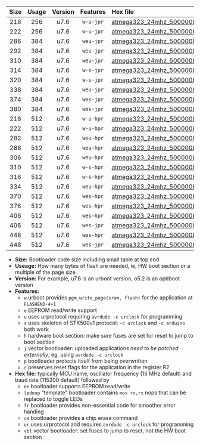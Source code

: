 |Size|Usage|Version|Features|Hex file|
|:-:|:-:|:-:|:-:|:--|
|216|256|u7.6|`w-u-jpr`|[atmega323_24mhz_500000bps_ur_vbl.hex](https://raw.githubusercontent.com/stefanrueger/urboot/main/atmega323_24mhz_500000bps_ur_vbl.hex)|
|222|256|u7.6|`w-u-jpr`|[atmega323_24mhz_500000bps_lednop_ur_vbl.hex](https://raw.githubusercontent.com/stefanrueger/urboot/main/atmega323_24mhz_500000bps_lednop_ur_vbl.hex)|
|286|384|u7.6|`weu-jpr`|[atmega323_24mhz_500000bps_ee_ur_vbl.hex](https://raw.githubusercontent.com/stefanrueger/urboot/main/atmega323_24mhz_500000bps_ee_ur_vbl.hex)|
|292|384|u7.6|`weu-jpr`|[atmega323_24mhz_500000bps_ee_lednop_ur_vbl.hex](https://raw.githubusercontent.com/stefanrueger/urboot/main/atmega323_24mhz_500000bps_ee_lednop_ur_vbl.hex)|
|310|384|u7.6|`weu-jpr`|[atmega323_24mhz_500000bps_ee_lednop_fr_ur_vbl.hex](https://raw.githubusercontent.com/stefanrueger/urboot/main/atmega323_24mhz_500000bps_ee_lednop_fr_ur_vbl.hex)|
|314|384|u7.6|`w-s-jpr`|[atmega323_24mhz_500000bps_vbl.hex](https://raw.githubusercontent.com/stefanrueger/urboot/main/atmega323_24mhz_500000bps_vbl.hex)|
|320|384|u7.6|`w-s-jpr`|[atmega323_24mhz_500000bps_lednop_vbl.hex](https://raw.githubusercontent.com/stefanrueger/urboot/main/atmega323_24mhz_500000bps_lednop_vbl.hex)|
|338|384|u7.6|`weu-jpr`|[atmega323_24mhz_500000bps_ee_lednop_fr_ce_ur_vbl.hex](https://raw.githubusercontent.com/stefanrueger/urboot/main/atmega323_24mhz_500000bps_ee_lednop_fr_ce_ur_vbl.hex)|
|374|384|u7.6|`wes-jpr`|[atmega323_24mhz_500000bps_ee_vbl.hex](https://raw.githubusercontent.com/stefanrueger/urboot/main/atmega323_24mhz_500000bps_ee_vbl.hex)|
|380|384|u7.6|`wes-jpr`|[atmega323_24mhz_500000bps_ee_lednop_vbl.hex](https://raw.githubusercontent.com/stefanrueger/urboot/main/atmega323_24mhz_500000bps_ee_lednop_vbl.hex)|
|216|512|u7.6|`w-u-hpr`|[atmega323_24mhz_500000bps_ur.hex](https://raw.githubusercontent.com/stefanrueger/urboot/main/atmega323_24mhz_500000bps_ur.hex)|
|222|512|u7.6|`w-u-hpr`|[atmega323_24mhz_500000bps_lednop_ur.hex](https://raw.githubusercontent.com/stefanrueger/urboot/main/atmega323_24mhz_500000bps_lednop_ur.hex)|
|282|512|u7.6|`weu-hpr`|[atmega323_24mhz_500000bps_ee_ur.hex](https://raw.githubusercontent.com/stefanrueger/urboot/main/atmega323_24mhz_500000bps_ee_ur.hex)|
|288|512|u7.6|`weu-hpr`|[atmega323_24mhz_500000bps_ee_lednop_ur.hex](https://raw.githubusercontent.com/stefanrueger/urboot/main/atmega323_24mhz_500000bps_ee_lednop_ur.hex)|
|306|512|u7.6|`weu-hpr`|[atmega323_24mhz_500000bps_ee_lednop_fr_ur.hex](https://raw.githubusercontent.com/stefanrueger/urboot/main/atmega323_24mhz_500000bps_ee_lednop_fr_ur.hex)|
|310|512|u7.6|`w-s-hpr`|[atmega323_24mhz_500000bps.hex](https://raw.githubusercontent.com/stefanrueger/urboot/main/atmega323_24mhz_500000bps.hex)|
|316|512|u7.6|`w-s-hpr`|[atmega323_24mhz_500000bps_lednop.hex](https://raw.githubusercontent.com/stefanrueger/urboot/main/atmega323_24mhz_500000bps_lednop.hex)|
|334|512|u7.6|`weu-hpr`|[atmega323_24mhz_500000bps_ee_lednop_fr_ce_ur.hex](https://raw.githubusercontent.com/stefanrueger/urboot/main/atmega323_24mhz_500000bps_ee_lednop_fr_ce_ur.hex)|
|370|512|u7.6|`wes-hpr`|[atmega323_24mhz_500000bps_ee.hex](https://raw.githubusercontent.com/stefanrueger/urboot/main/atmega323_24mhz_500000bps_ee.hex)|
|376|512|u7.6|`wes-hpr`|[atmega323_24mhz_500000bps_ee_lednop.hex](https://raw.githubusercontent.com/stefanrueger/urboot/main/atmega323_24mhz_500000bps_ee_lednop.hex)|
|406|512|u7.6|`wes-hpr`|[atmega323_24mhz_500000bps_ee_lednop_fr.hex](https://raw.githubusercontent.com/stefanrueger/urboot/main/atmega323_24mhz_500000bps_ee_lednop_fr.hex)|
|406|512|u7.6|`wes-jpr`|[atmega323_24mhz_500000bps_ee_lednop_fr_vbl.hex](https://raw.githubusercontent.com/stefanrueger/urboot/main/atmega323_24mhz_500000bps_ee_lednop_fr_vbl.hex)|
|448|512|u7.6|`wes-hpr`|[atmega323_24mhz_500000bps_ee_lednop_fr_ce.hex](https://raw.githubusercontent.com/stefanrueger/urboot/main/atmega323_24mhz_500000bps_ee_lednop_fr_ce.hex)|
|448|512|u7.6|`wes-jpr`|[atmega323_24mhz_500000bps_ee_lednop_fr_ce_vbl.hex](https://raw.githubusercontent.com/stefanrueger/urboot/main/atmega323_24mhz_500000bps_ee_lednop_fr_ce_vbl.hex)|

- **Size:** Bootloader code size including small table at top end
- **Useage:** How many bytes of flash are needed, ie, HW boot section or a multiple of the page size
- **Version:** For example, u7.6 is an urboot version, o5.2 is an optiboot version
- **Features:**
  + `w` urboot provides `pgm_write_page(sram, flash)` for the application at `FLASHEND-4+1`
  + `e` EEPROM read/write support
  + `u` uses urprotocol requiring `avrdude -c urclock` for programming
  + `s` uses skeleton of STK500v1 protocol; `-c urclock` and `-c arduino` both work
  + `h` hardware boot section: make sure fuses are set for reset to jump to boot section
  + `j` vector bootloader: uploaded applications *need to be patched externally*, eg, using `avrdude -c urclock`
  + `p` bootloader protects itself from being overwritten
  + `r` preserves reset flags for the application in the register R2
- **Hex file:** typically MCU name, oscillator frequency (16 MHz default) and baud rate (115200 default) followed by
  + `ee` bootloader supports EEPROM read/write
  + `lednop` "template" bootloader contains `mov rx,rx` nops that can be replaced to toggle LEDs
  + `fr` bootloader provides non-essential code for smoother error handing
  + `ce` bootloader provides a chip erase command
  + `ur` uses urprotocol and requires `avrdude -c urclock` for programming
  + `vbl` vector bootloader: set fuses to jump to reset, not the HW boot section
